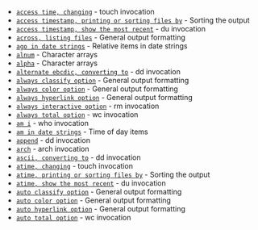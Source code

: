 - [`access time, changing`](https://www.gnu.org/software/coreutils/manual/html_node/touch-invocation.html#index-access-time_002c-changing) - touch invocation
- [`access timestamp, printing or sorting files by`](https://www.gnu.org/software/coreutils/manual/html_node/Sorting-the-output.html#index-access-timestamp_002c-printing-or-sorting-files-by) - Sorting the output
- [`access timestamp, show the most recent`](https://www.gnu.org/software/coreutils/manual/html_node/du-invocation.html#index-access-timestamp_002c-show-the-most-recent) - du invocation
- [`across, listing files`](https://www.gnu.org/software/coreutils/manual/html_node/General-output-formatting.html#index-across_002c-listing-files) - General output formatting
- [`ago in date strings`](https://www.gnu.org/software/coreutils/manual/html_node/Relative-items-in-date-strings.html#index-ago-in-date-strings) - Relative items in date strings
- [`alnum`](https://www.gnu.org/software/coreutils/manual/html_node/Character-arrays.html#index-alnum) - Character arrays
- [`alpha`](https://www.gnu.org/software/coreutils/manual/html_node/Character-arrays.html#index-alpha) - Character arrays
- [`alternate ebcdic, converting to`](https://www.gnu.org/software/coreutils/manual/html_node/dd-invocation.html#index-alternate-ebcdic_002c-converting-to) - dd invocation
- [`always classify option`](https://www.gnu.org/software/coreutils/manual/html_node/General-output-formatting.html#index-always-classify-option) - General output formatting
- [`always color option`](https://www.gnu.org/software/coreutils/manual/html_node/General-output-formatting.html#index-always-color-option) - General output formatting
- [`always hyperlink option`](https://www.gnu.org/software/coreutils/manual/html_node/General-output-formatting.html#index-always-hyperlink-option) - General output formatting
- [`always interactive option`](https://www.gnu.org/software/coreutils/manual/html_node/rm-invocation.html#index-always-interactive-option) - rm invocation
- [`always total option`](https://www.gnu.org/software/coreutils/manual/html_node/wc-invocation.html#index-always-total-option) - wc invocation
- [`am i`](https://www.gnu.org/software/coreutils/manual/html_node/who-invocation.html#index-am-i) - who invocation
- [`am in date strings`](https://www.gnu.org/software/coreutils/manual/html_node/Time-of-day-items.html#index-am-in-date-strings) - Time of day items
- [`append`](https://www.gnu.org/software/coreutils/manual/html_node/dd-invocation.html#index-append) - dd invocation
- [`arch`](https://www.gnu.org/software/coreutils/manual/html_node/arch-invocation.html#index-arch) - arch invocation
- [`ascii, converting to`](https://www.gnu.org/software/coreutils/manual/html_node/dd-invocation.html#index-ascii_002c-converting-to) - dd invocation
- [`atime, changing`](https://www.gnu.org/software/coreutils/manual/html_node/touch-invocation.html#index-atime_002c-changing) - touch invocation
- [`atime, printing or sorting files by`](https://www.gnu.org/software/coreutils/manual/html_node/Sorting-the-output.html#index-atime_002c-printing-or-sorting-files-by) - Sorting the output
- [`atime, show the most recent`](https://www.gnu.org/software/coreutils/manual/html_node/du-invocation.html#index-atime_002c-show-the-most-recent) - du invocation
- [`auto classify option`](https://www.gnu.org/software/coreutils/manual/html_node/General-output-formatting.html#index-auto-classify-option) - General output formatting
- [`auto color option`](https://www.gnu.org/software/coreutils/manual/html_node/General-output-formatting.html#index-auto-color-option) - General output formatting
- [`auto hyperlink option`](https://www.gnu.org/software/coreutils/manual/html_node/General-output-formatting.html#index-auto-hyperlink-option) - General output formatting
- [`auto total option`](https://www.gnu.org/software/coreutils/manual/html_node/wc-invocation.html#index-auto-total-option) - wc invocation
